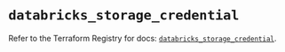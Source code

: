 # `databricks_storage_credential`

Refer to the Terraform Registry for docs: [`databricks_storage_credential`](https://registry.terraform.io/providers/databricks/databricks/1.58.0/docs/resources/storage_credential).
